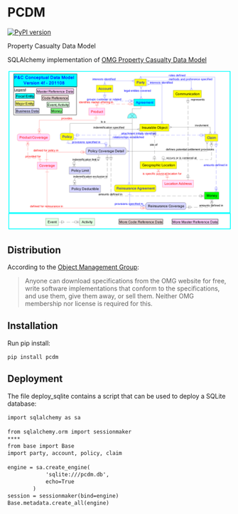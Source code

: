 # PCDM
[![PyPI version](https://badge.fury.io/py/pcdm.svg)](https://badge.fury.io/py/pcdm)

Property Casualty Data Model

SQLAlchemy implementation of [OMG Property Casualty Data Model](https://www.omg.org/spec/PC/About-PC/)

![](docs/pcdmcdm.png)

## Distribution

According to the [Object Management Group](https://www.omg.org/gettingstarted/overview.htm#Free):

>Anyone can download specifications from the OMG website for free, write software implementations that conform to the specifications, and use them, give them away, or sell them. Neither OMG membership nor license is required for this.

## Installation

Run pip install:

```
pip install pcdm
```

## Deployment

The file deploy_sqlite contains a script that can be used to deploy a SQLite database:

```
import sqlalchemy as sa

from sqlalchemy.orm import sessionmaker
****
from base import Base
import party, account, policy, claim

engine = sa.create_engine(
            'sqlite:///pcdm.db',
            echo=True
        )
session = sessionmaker(bind=engine)
Base.metadata.create_all(engine)
```
